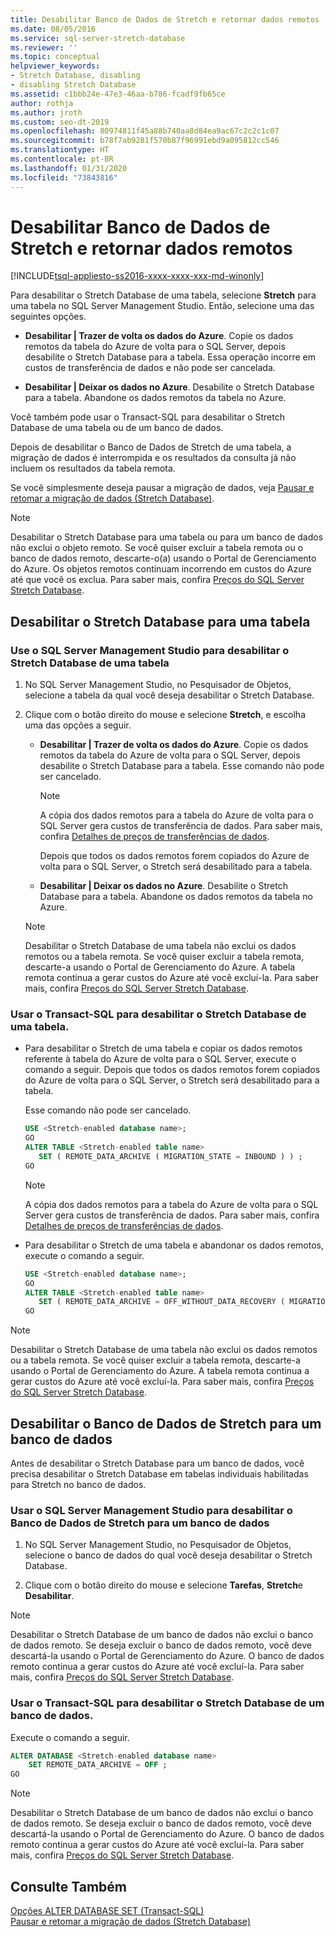```yaml
---
title: Desabilitar Banco de Dados de Stretch e retornar dados remotos
ms.date: 08/05/2016
ms.service: sql-server-stretch-database
ms.reviewer: ''
ms.topic: conceptual
helpviewer_keywords:
- Stretch Database, disabling
- disabling Stretch Database
ms.assetid: c1bbb24e-47e3-46aa-b786-fcadf9fb65ce
author: rothja
ms.author: jroth
ms.custom: seo-dt-2019
ms.openlocfilehash: 80974811f45a88b740aa8d84ea9ac67c2c2c1c07
ms.sourcegitcommit: b78f7ab9281f570b87f96991ebd9a095812cc546
ms.translationtype: HT
ms.contentlocale: pt-BR
ms.lasthandoff: 01/31/2020
ms.locfileid: "73843816"
---
```

# <a name="disable-stretch-database-and-bring-back-remote-data"></a>Desabilitar Banco de Dados de Stretch e retornar dados remotos
[!INCLUDE[tsql-appliesto-ss2016-xxxx-xxxx-xxx-md-winonly](../../includes/tsql-appliesto-ss2016-xxxx-xxxx-xxx-md-winonly.md)]


  Para desabilitar o Stretch Database de uma tabela, selecione **Stretch** para uma tabela no SQL Server Management Studio. Então, selecione uma das seguintes opções.  
  
-   **Desabilitar | Trazer de volta os dados do Azure**. Copie os dados remotos da tabela do Azure de volta para o SQL Server, depois desabilite o Stretch Database para a tabela. Essa operação incorre em custos de transferência de dados e não pode ser cancelada.  
  
-   **Desabilitar | Deixar os dados no Azure**. Desabilite o Stretch Database para a tabela.  Abandone os dados remotos da tabela no Azure.  
  
 Você também pode usar o Transact-SQL para desabilitar o Stretch Database de uma tabela ou de um banco de dados.  
  
 Depois de desabilitar o Banco de Dados de Stretch de uma tabela, a migração de dados é interrompida e os resultados da consulta já não incluem os resultados da tabela remota.  
  
 Se você simplesmente deseja pausar a migração de dados, veja [Pausar e retomar a migração de dados &#40;Stretch Database&#41;](../../sql-server/stretch-database/pause-and-resume-data-migration-stretch-database.md).  
  
> [!NOTE]
> Desabilitar o Stretch Database para uma tabela ou para um banco de dados não exclui o objeto remoto. Se você quiser excluir a tabela remota ou o banco de dados remoto, descarte-o(a) usando o Portal de Gerenciamento do Azure. Os objetos remotos continuam incorrendo em custos do Azure até que você os exclua. Para saber mais, confira [Preços do SQL Server Stretch Database](https://azure.microsoft.com/pricing/details/sql-server-stretch-database/).  
  
## <a name="disable-stretch-database-for-a-table"></a>Desabilitar o Stretch Database para uma tabela  
  
### <a name="use-sql-server-management-studio-to-disable-stretch-database-for-a-table"></a>Use o SQL Server Management Studio para desabilitar o Stretch Database de uma tabela  
  
1.  No SQL Server Management Studio, no Pesquisador de Objetos, selecione a tabela da qual você deseja desabilitar o Stretch Database.  
  
2.  Clique com o botão direito do mouse e selecione **Stretch**, e escolha uma das opções a seguir.  
  
    -   **Desabilitar | Trazer de volta os dados do Azure**. Copie os dados remotos da tabela do Azure de volta para o SQL Server, depois desabilite o Stretch Database para a tabela. Esse comando não pode ser cancelado.  
  
        > [!NOTE]
        > A cópia dos dados remotos para a tabela do Azure de volta para o SQL Server gera custos de transferência de dados. Para saber mais, confira [Detalhes de preços de transferências de dados](https://azure.microsoft.com/pricing/details/data-transfers/).  
  
         Depois que todos os dados remotos forem copiados do Azure de volta para o SQL Server, o Stretch será desabilitado para a tabela.  
  
    -   **Desabilitar | Deixar os dados no Azure**. Desabilite o Stretch Database para a tabela.  Abandone os dados remotos da tabela no Azure.  
  
    > [!NOTE]
    > Desabilitar o Stretch Database de uma tabela não exclui os dados remotos ou a tabela remota. Se você quiser excluir a tabela remota, descarte-a usando o Portal de Gerenciamento do Azure. A tabela remota continua a gerar custos do Azure até você excluí-la. Para saber mais, confira [Preços do SQL Server Stretch Database](https://azure.microsoft.com/pricing/details/sql-server-stretch-database/).  
  
### <a name="use-transact-sql-to-disable-stretch-database-for-a-table"></a>Usar o Transact-SQL para desabilitar o Stretch Database de uma tabela.  
  
-   Para desabilitar o Stretch de uma tabela e copiar os dados remotos referente à tabela do Azure de volta para o SQL Server, execute o comando a seguir. Depois que todos os dados remotos forem copiados do Azure de volta para o SQL Server, o Stretch será desabilitado para a tabela.

    Esse comando não pode ser cancelado.  
  
    ```sql  
    USE <Stretch-enabled database name>;
    GO
    ALTER TABLE <Stretch-enabled table name>  
       SET ( REMOTE_DATA_ARCHIVE ( MIGRATION_STATE = INBOUND ) ) ; 
    GO 
    ```  
  
    > [!NOTE]
    > A cópia dos dados remotos para a tabela do Azure de volta para o SQL Server gera custos de transferência de dados. Para saber mais, confira [Detalhes de preços de transferências de dados](https://azure.microsoft.com/pricing/details/data-transfers/).    
  
-   Para desabilitar o Stretch de uma tabela e abandonar os dados remotos, execute o comando a seguir.  
  
    ```sql  
    USE <Stretch-enabled database name>;
    GO
    ALTER TABLE <Stretch-enabled table name>  
       SET ( REMOTE_DATA_ARCHIVE = OFF_WITHOUT_DATA_RECOVERY ( MIGRATION_STATE = PAUSED ) ) ; 
    GO
    ```  
  
> [!NOTE]
> Desabilitar o Stretch Database de uma tabela não exclui os dados remotos ou a tabela remota. Se você quiser excluir a tabela remota, descarte-a usando o Portal de Gerenciamento do Azure. A tabela remota continua a gerar custos do Azure até você excluí-la. Para saber mais, confira [Preços do SQL Server Stretch Database](https://azure.microsoft.com/pricing/details/sql-server-stretch-database/).  
  
## <a name="disable-stretch-database-for-a-database"></a>Desabilitar o Banco de Dados de Stretch para um banco de dados  
 Antes de desabilitar o Stretch Database para um banco de dados, você precisa desabilitar o Stretch Database em tabelas individuais habilitadas para Stretch no banco de dados.  
  
### <a name="use-sql-server-management-studio-to-disable-stretch-database-for-a-database"></a>Usar o SQL Server Management Studio para desabilitar o Banco de Dados de Stretch para um banco de dados  
  
1.  No SQL Server Management Studio, no Pesquisador de Objetos, selecione o banco de dados do qual você deseja desabilitar o Stretch Database.  
  
2.  Clique com o botão direito do mouse e selecione **Tarefas**, **Stretch**e **Desabilitar**.  
  
> [!NOTE]
> Desabilitar o Stretch Database de um banco de dados não exclui o banco de dados remoto. Se deseja excluir o banco de dados remoto, você deve descartá-la usando o Portal de Gerenciamento do Azure. O banco de dados remoto continua a gerar custos do Azure até você excluí-la. Para saber mais, confira [Preços do SQL Server Stretch Database](https://azure.microsoft.com/pricing/details/sql-server-stretch-database/).  
  
### <a name="use-transact-sql-to-disable-stretch-database-for-a-database"></a>Usar o Transact-SQL para desabilitar o Stretch Database de um banco de dados.  
 Execute o comando a seguir.  
  
```sql  
ALTER DATABASE <Stretch-enabled database name>  
    SET REMOTE_DATA_ARCHIVE = OFF ;  
GO 
```  
  
> [!NOTE]
> Desabilitar o Stretch Database de um banco de dados não exclui o banco de dados remoto. Se deseja excluir o banco de dados remoto, você deve descartá-la usando o Portal de Gerenciamento do Azure. O banco de dados remoto continua a gerar custos do Azure até você excluí-la. Para saber mais, confira [Preços do SQL Server Stretch Database](https://azure.microsoft.com/pricing/details/sql-server-stretch-database/).  
  
## <a name="see-also"></a>Consulte Também  
 [Opções ALTER DATABASE SET &#40;Transact-SQL&#41;](../../t-sql/statements/alter-database-transact-sql-set-options.md)   
 [Pausar e retomar a migração de dados &#40;Stretch Database&#41;](../../sql-server/stretch-database/pause-and-resume-data-migration-stretch-database.md)  
  
  

